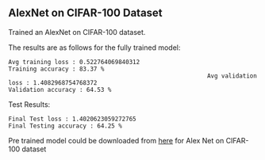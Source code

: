 AlexNet on CIFAR-100 Dataset
---
Trained an AlexNet on CIFAR-100 dataset. 

The results are as follows for the fully trained model:

```
Avg training loss : 0.522764069840312
Training accuracy : 83.37 %
                                                        Avg validation loss : 1.4082968754768372
Validation accuracy : 64.53 %
```

Test Results:
```
Final Test loss : 1.4020623059272765
Final Testing accuracy : 64.25 %
```




Pre trained model could be downloaded from [here](https://iiitaphyd-my.sharepoint.com/:f:/g/personal/aman_r_students_iiit_ac_in/Em3zpNu9-EhHjorNt-bLNj0B61936YzO_O5UMfwum89MJw?e=Nevcwr) for Alex Net on CIFAR-100 dataset